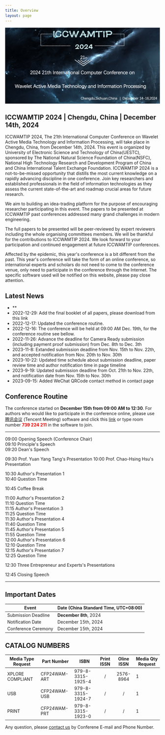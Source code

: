 ```yaml
---
title: Overview
layout: page
---
```


<figure class="image">
  <img src="../static/images/banner.jpg">
</figure>

## ICCWAMTIP 2024 | Chengdu, China | December 14th, 2024

ICCWAMTIP 2024, The 21th International Computer Conference on Wavelet Active Media Technology and Information Processing, will take place in Chengdu, China, from December 14th, 2024. This event is organized by University of Electronic Science and Technology of China(UESTC), sponsored by The National Natural Science Foundation of China(NSFC), National High Technology Research and Development Program of China and China International Talent Exchange Foundation. ICCWAMTIP 2024 is a not-to-be-missed opportunity that distills the most current knowledge on a rapidly advancing discipline in one conference. Join key researchers and established professionals in the field of information technologies as they assess the current state-of-the-art and roadmap crucial areas for future research.

We aim to building an idea-trading platform for the purpose of encouraging researcher participating in this event. The papers to be presented at ICCWAMTIP past conferences addressed many grand challenges in modern engineering.

The full papers to be presented will be peer-reviewed by expert reviewers including the whole organising committees members. We will be thankful for the contributions to ICCWAMTIP 2024. We look forward to your participation and continued engagement at future ICCWAMTIP conferences.

Affected by the epidemic, this year's conference is a bit different from the past. This year's conference will take the form of an online conference, so international experts and scholars do not need to come to the conference venue, only need to participate in the conference through the Internet. The specific software used will be notified on this website, please pay close attention.


## Latest News

- **
- 2022-12-29: Add the final booklet of all papers, please download from this link
- 2022-12-17: Updated the conference routine.
- 2022-12-16: The conference will be held at 09:00 AM Dec. 19th, for the conference routine see bellow.
- 2022-11-26: Advance the deadline for Camera Ready submission (including payment proof submission) from Dec. 8th to Dec. 3th
- 2023-11-8: Extanded submission deadline from Nov. 15th to Nov. 22th, and accepted notification from Nov. 20th to Nov. 30th
- 2023-10-22: Updated time schedule about submission deadline, paper review time and author notification time in page timeline
- 2023-9-19: Updated submission deadline from Oct. 21th to Nov. 22th, and notification date from Nov. 15th to Nov. 30th
- 2023-09-15: Added WeChat QRCode contact method in contact page


## Conference Routine

The conference started on **December 15th from 09:00 AM to 12:30**. For authors who would like to participate in the conference online, please use [腾讯会议](https://meeting.tencent.com/) (Tencent Meeting) software and click this [link](https://meeting.tencent.com/dm/j1KZ7Mzg1pBl) or type room number **<span style="color:red">739 224 211</span>** in the software to join.

---

09:00  Opening Speech (Conference Chair)  
09:10  Principle's Speech  
09:20  Dean's Speech  

09:30 Prof. Yuan Yang Tang's Presentation
10:00 Prof. Chao-Hsing Hsu's Presentation

10:30  Author's Presentation 1  
10:40  Question Time  

10:45  Coffee Break

11:00  Author's Presentation 2  
11:10  Question Time  
11:15  Author's Presentation 3  
11:25  Question Time  
11:30  Author's Presentation 4  
11:40  Question Time  
11:45  Author's Presentation 5  
11:55  Question Time  
12:00  Author's Presentation 6  
12:10  Question Time  
12:15  Author's Presentation 7  
12:25  Question Time  

12:30  Three Entrepreneur and Experts's Presentations

12:45  Closing Speech

---

## Important Dates

 Event              | Date (China Standard Time, UTC+08:00)
--------------------|--------------------------------------
Submission Deadline | **December 8th**, 2024
Notification Date   | December 15th, 2024
Conference Ceremony | December 15th, 2024

## CATALOG NUMBERS

Media Type Request | Part Number  | ISBN | Print ISSN | Oline ISSN | Media Qty Request
-------------------|--------------|------|:----------:|:----------:|------------------
XPLORE COMPLIANT   | CFP24WAM-ART | 979-8-3315-1925-4  |     /      | 2576-8964      | 1
USB                | CFP24WAM-USB | 979-8-3315-1924-7  |     /      |     /      | 1
PRINT              | CFP24WAM-PRT | 979-8-3315-1923-0 |     /      |     /      | 1


Any question, please [contact us](/contact.html) by Conferene E-mail and Phone Number.

<style scoped>
figure {
	margin-left: 0;
	margin-right: 0;
}
</style>
